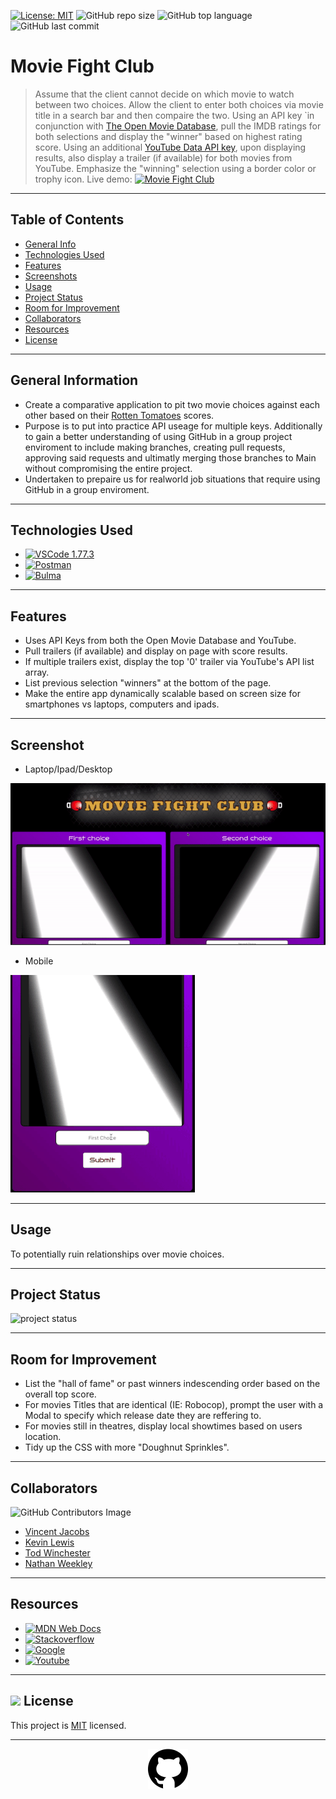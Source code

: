 [![License: MIT](https://custom-icon-badges.demolab.com/badge/license-MIT-yellowgreen.svg?logo=law)](https://opensource.org/licenses/MIT)
![GitHub repo size](https://custom-icon-badges.demolab.com/github/repo-size/shadowfre4k/Movie-Fight-Club?logo=repo)
![GitHub top language](https://img.shields.io/github/languages/top/shadowfre4k/Movie-Fight-Club?logo=javascript&logoColor=f5f5f5)
![GitHub last commit](https://custom-icon-badges.demolab.com/github/last-commit/shadowfre4k/Movie-Fight-Club?logo=git-commit)

# Movie Fight Club

> Assume that the client cannot decide on which movie to watch between two choices.
> Allow the client to enter both choices via movie title in a search bar and then compaire the two.
> Using an API key `in conjunction with [The Open Movie Database](https://www.omdbapi.com), pull the IMDB ratings for both selections and display the "winner" based on highest rating score.
> Using an additional [YouTube Data API key](https://developers.google.com/youtube/v3), upon displaying results, also display a trailer (if available) for both movies from YouTube.
> Emphasize the "winning" selection using a border color or trophy icon.
> Live demo: [![Movie Fight Club](https://custom-icon-badges.demolab.com/badge/Movie Fight Club-blue?logo=link)](https://shadowfre4k.github.io/Movie-Fight-Club/)

---

## Table of Contents

- [General Info](#general-information)
- [Technologies Used](#technologies-used)
- [Features](#features)
- [Screenshots](#screenshots)
- [Usage](#usage)
- [Project Status](#project-status)
- [Room for Improvement](#room-for-improvement)
- [Collaborators](#collaborators)
- [Resources](#resources)
- [License](#resources)

---

## General Information

- Create a comparative application to pit two movie choices against each other based on their [Rotten Tomatoes](https://www.rottentomatoes.com/) scores.
- Purpose is to put into practice API useage for multiple keys. Additionally to gain a better understanding of using GitHub in a group project enviroment to include making branches, creating pull requests, approving said requests and ultimatly merging those branches to Main without compromising the entire project.
- Undertaken to prepaire us for realworld job situations that require using GitHub in a group enviroment.

---

## Technologies Used

- [![VSCode 1.77.3](https://custom-icon-badges.demolab.com/badge/VSCode-blue?logo=visualstudiocode)](https://code.visualstudio.com/updates/v1_78)
- [![Postman](https://img.shields.io/badge/Postman-FF6C37?style=flat&logo=postman&logoColor=white)](http://www.postman.com)
- [![Bulma](https://custom-icon-badges.demolab.com/badge/Bulma-blue?logo=bulma)](https://bulma.io/)

---

## Features

- Uses API Keys from both the Open Movie Database and YouTube.
- Pull trailers (if available) and display on page with score results.
- If multiple trailers exist, display the top '0' trailer via YouTube's API list array.
- List previous selection "winners" at the bottom of the page.
- Make the entire app dynamically scalable based on screen size for smartphones vs laptops, computers and ipads.

---

## Screenshot

- Laptop/Ipad/Desktop

![Example screenshot 1](./assets/images/01ss.gif)
- Mobile

![Example screenshot 2](./assets/images/02ss.gif)

---

## Usage

To potentially ruin relationships over movie choices.

---

## Project Status

![project status](https://custom-icon-badges.demolab.com/badge/100%&nbsp;Completed-darkgreen?)

---

## Room for Improvement

- List the "hall of fame" or past winners indescending order based on the overall top score.
- For movies Titles that are identical (IE: Robocop), prompt the user with a Modal to specify which release date they are reffering to.
- For movies still in theatres, display local showtimes based on users location.
- Tidy up the CSS with more "Doughnut Sprinkles".

---

## Collaborators

![GitHub Contributors Image](https://contrib.rocks/image?repo=shadowfre4k/Movie-Fight-Club)

- [Vincent Jacobs](https://github.com/shadowfre4k)
- [Kevin Lewis](https://github.com/KPL33)
- [Tod Winchester](https://github.com/Chesster14)
- [Nathan Weekley](https://github.com/Nweekley84)

---

## Resources

- [![MDN Web Docs](https://custom-icon-badges.demolab.com/badge/MDN Web Docs-grey?logo=mdnwebdocs =blue)](https://developer.mozilla.org/en-US/)
- [![Stackoverflow](https://custom-icon-badges.demolab.com/badge/Stack Overflow-grey?logo=stackoverflow =orange)](https://stackoverflow.com/)
- [![Google](https://custom-icon-badges.demolab.com/badge/Google-grey?logo=google&logoColor=red)](https://www.google.com/)
- [![Youtube](https://custom-icon-badges.demolab.com/badge/Youtube-grey?logo=video&logoColor=red)](https://www.youtube.com/)

---

## <img src="https://icon-library.com/images/license-icon/license-icon-17.jpg" width="28"> License

This project is [MIT](https://opensource.org/licenses/MIT) licensed.

---

<div align="center">

[![github](./assets/images/githubcat.svg)](https://github.com)

</div>
